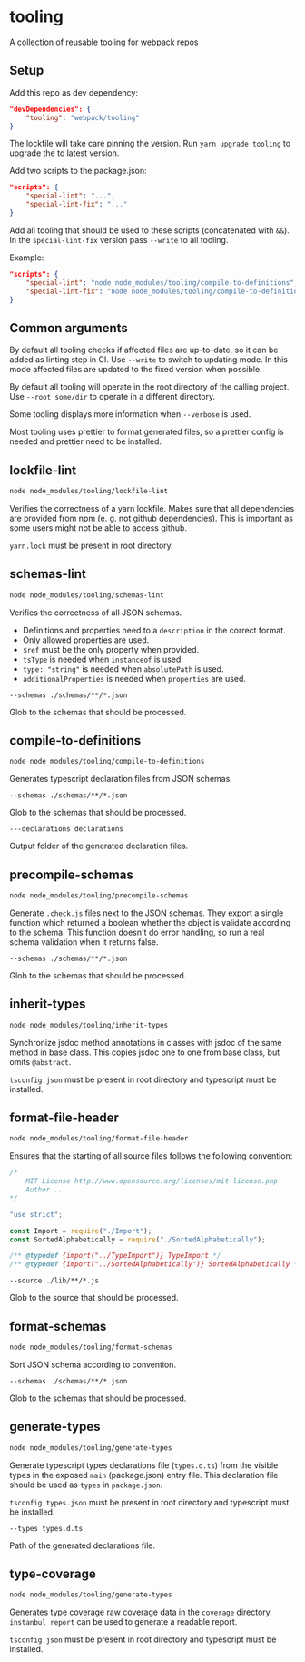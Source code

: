 # tooling

A collection of reusable tooling for webpack repos

## Setup

Add this repo as dev dependency:

```json
"devDependencies": {
    "tooling": "webpack/tooling"
}
```

The lockfile will take care pinning the version.
Run `yarn upgrade tooling` to upgrade the to latest version.

Add two scripts to the package.json:

```json
"scripts": {
    "special-lint": "...",
    "special-lint-fix": "..."
}
```

Add all tooling that should be used to these scripts (concatenated with `&&`). In the `special-lint-fix` version pass `--write` to all tooling.

Example:

```json
"scripts": {
    "special-lint": "node node_modules/tooling/compile-to-definitions",
    "special-lint-fix": "node node_modules/tooling/compile-to-definitions --write"
}
```

## Common arguments

By default all tooling checks if affected files are up-to-date, so it can be added as linting step in CI.
Use `--write` to switch to updating mode.
In this mode affected files are updated to the fixed version when possible.

By default all tooling will operate in the root directory of the calling project.
Use `--root some/dir` to operate in a different directory.

Some tooling displays more information when `--verbose` is used.

Most tooling uses prettier to format generated files, so a prettier config is needed and prettier need to be installed.

## lockfile-lint

```sh
node node_modules/tooling/lockfile-lint
```

Verifies the correctness of a yarn lockfile.
Makes sure that all dependencies are provided from npm (e. g. not github dependencies).
This is important as some users might not be able to access github.

`yarn.lock` must be present in root directory.

## schemas-lint

```sh
node node_modules/tooling/schemas-lint
```

Verifies the correctness of all JSON schemas.

- Definitions and properties need to a `description` in the correct format.
- Only allowed properties are used.
- `$ref` must be the only property when provided.
- `tsType` is needed when `instanceof` is used.
- `type: "string"` is needed when `absolutePath` is used.
- `additionalProperties` is needed when `properties` are used.

```text
--schemas ./schemas/**/*.json
```

Glob to the schemas that should be processed.

## compile-to-definitions

```sh
node node_modules/tooling/compile-to-definitions
```

Generates typescript declaration files from JSON schemas.

```text
--schemas ./schemas/**/*.json
```

Glob to the schemas that should be processed.

```text
---declarations declarations
```

Output folder of the generated declaration files.

## precompile-schemas

```sh
node node_modules/tooling/precompile-schemas
```

Generate `.check.js` files next to the JSON schemas.
They export a single function which returned a boolean whether the object is validate according to the schema.
This function doesn't do error handling, so run a real schema validation when it returns false.

```text
--schemas ./schemas/**/*.json
```

Glob to the schemas that should be processed.

## inherit-types

```sh
node node_modules/tooling/inherit-types
```

Synchronize jsdoc method annotations in classes with jsdoc of the same method in base class.
This copies jsdoc one to one from base class, but omits `@abstract`.

`tsconfig.json` must be present in root directory and typescript must be installed.

## format-file-header

```sh
node node_modules/tooling/format-file-header
```

Ensures that the starting of all source files follows the following convention:

```js
/*
	MIT License http://www.opensource.org/licenses/mit-license.php
	Author ...
*/

"use strict";

const Import = require("./Import");
const SortedAlphabetically = require("./SortedAlphabetically");

/** @typedef {import("../TypeImport")} TypeImport */
/** @typedef {import("../SortedAlphabetically")} SortedAlphabetically */
```

```text
--source ./lib/**/*.js
```

Glob to the source that should be processed.

## format-schemas

```sh
node node_modules/tooling/format-schemas
```

Sort JSON schema according to convention.

```text
--schemas ./schemas/**/*.json
```

Glob to the schemas that should be processed.

## generate-types

```sh
node node_modules/tooling/generate-types
```

Generate typescript types declarations file (`types.d.ts`) from the visible types in the exposed `main` (package.json) entry file.
This declaration file should be used as `types` in `package.json`.

`tsconfig.types.json` must be present in root directory and typescript must be installed.

```text
--types types.d.ts
```

Path of the generated declarations file.

## type-coverage

```sh
node node_modules/tooling/generate-types
```

Generates type coverage raw coverage data in the `coverage` directory.
`instanbul report` can be used to generate a readable report.

`tsconfig.json` must be present in root directory and typescript must be installed.
